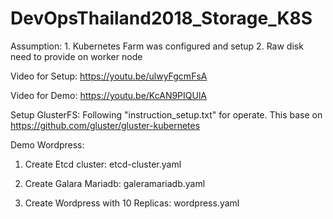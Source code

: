 # DevOpsThailand2018_Storage_K8S
Assumption:
	1. Kubernetes Farm was configured and setup
        2. Raw disk need to provide on worker node

Video for Setup:
https://youtu.be/ulwyFgcmFsA

Video for Demo:
https://youtu.be/KcAN9PIQUlA

Setup GlusterFS:
	Following "instruction_setup.txt" for operate. This base on https://github.com/gluster/gluster-kubernetes

Demo Wordpress:

1. Create Etcd cluster: etcd-cluster.yaml

2. Create Galara Mariadb: galeramariadb.yaml

3. Create Wordpress with 10 Replicas: wordpress.yaml       
